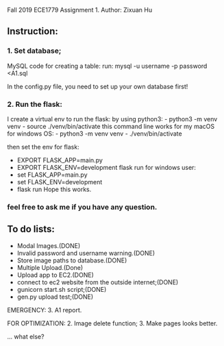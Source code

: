 Fall 2019
ECE1779
Assignment 1.
Author: Zixuan Hu

## Instruction:
### 1. Set database;

MySQL code for creating a table:
run:
mysql -u username -p password <A1.sql
        
In the config.py file, you need to set up your own database first!

### 2. Run the flask:
  I create a virtual env to run the flask:
    by using python3: 
     - python3 -m venv venv
     - source ./venv/bin/activate
    this command line works for my macOS
    for windows OS:
     - python3 -m venv venv
     - ./venv/bin/activate
  
  then set the env for flask:
   - EXPORT FLASK_APP=main.py
   - EXPORT FLASK_ENV=development
    flask run
  for windows user:
   - set FLASK_APP=main.py
   - set FLASK_ENV=development
   - flask run
  Hope this works.
  
### feel free to ask me if you have any question.


## To do lists:
- Modal Images.(DONE)
- Invalid password and username warning.(DONE)
- Store image paths to database.(DONE)
- Multiple Upload.(Done)
- Upload app to EC2.(DONE)
- connect to ec2 website from the outside internet;(DONE)
- gunicorn start.sh script;(DONE)
- gen.py upload test;(DONE)

EMERGENCY:
3. A1 report.

FOR OPTIMIZATION:
2. Image delete function;
3. Make pages looks better.

... what else?
